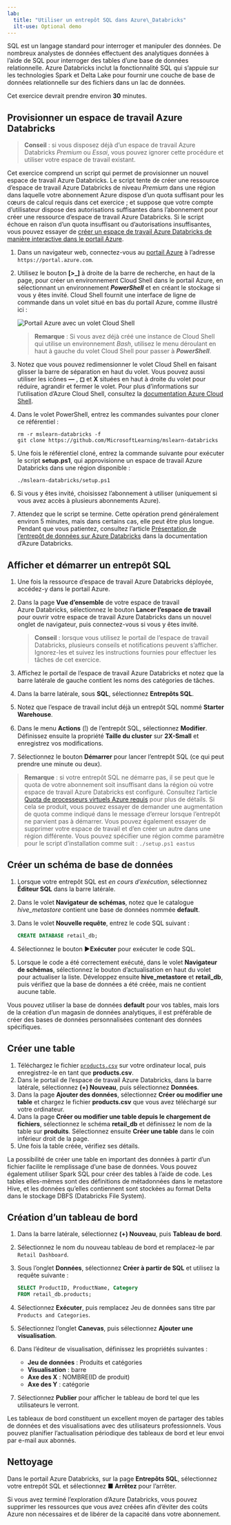```yaml
---
lab:
  title: "Utiliser un entrepôt SQL dans Azure\_Databricks"
  ilt-use: Optional demo
---
```


SQL est un langage standard pour interroger et manipuler des données. De nombreux analystes de données effectuent des analytiques données à l’aide de SQL pour interroger des tables d’une base de données relationnelle. Azure Databricks inclut la fonctionnalité SQL qui s’appuie sur les technologies Spark et Delta Lake pour fournir une couche de base de données relationnelle sur des fichiers dans un lac de données.

Cet exercice devrait prendre environ **30** minutes.

## Provisionner un espace de travail Azure Databricks

> **Conseil** : si vous disposez déjà d’un espace de travail Azure Databricks *Premium* ou *Essai*, vous pouvez ignorer cette procédure et utiliser votre espace de travail existant.

Cet exercice comprend un script qui permet de provisionner un nouvel espace de travail Azure Databricks. Le script tente de créer une ressource d’espace de travail Azure Databricks de niveau *Premium* dans une région dans laquelle votre abonnement Azure dispose d’un quota suffisant pour les cœurs de calcul requis dans cet exercice ; et suppose que votre compte d’utilisateur dispose des autorisations suffisantes dans l’abonnement pour créer une ressource d’espace de travail Azure Databricks. Si le script échoue en raison d’un quota insuffisant ou d’autorisations insuffisantes, vous pouvez essayer de [créer un espace de travail Azure Databricks de manière interactive dans le portail Azure](https://learn.microsoft.com/azure/databricks/getting-started/#--create-an-azure-databricks-workspace).

1. Dans un navigateur web, connectez-vous au [portail Azure](https://portal.azure.com) à l’adresse `https://portal.azure.com`.
2. Utilisez le bouton **[\>_]** à droite de la barre de recherche, en haut de la page, pour créer un environnement Cloud Shell dans le portail Azure, en sélectionnant un environnement ***PowerShell*** et en créant le stockage si vous y êtes invité. Cloud Shell fournit une interface de ligne de commande dans un volet situé en bas du portail Azure, comme illustré ici :

    ![Portail Azure avec un volet Cloud Shell](./images/cloud-shell.png)

    > **Remarque** : Si vous avez déjà créé une instance de Cloud Shell qui utilise un environnement *Bash*, utilisez le menu déroulant en haut à gauche du volet Cloud Shell pour passer à ***PowerShell***.

3. Notez que vous pouvez redimensionner le volet Cloud Shell en faisant glisser la barre de séparation en haut du volet. Vous pouvez aussi utiliser les icônes **&#8212;** , **&#9723;** et **X** situées en haut à droite du volet pour réduire, agrandir et fermer le volet. Pour plus d’informations sur l’utilisation d’Azure Cloud Shell, consultez la [documentation Azure Cloud Shell](https://docs.microsoft.com/azure/cloud-shell/overview).

4. Dans le volet PowerShell, entrez les commandes suivantes pour cloner ce référentiel :

    ```
    rm -r mslearn-databricks -f
    git clone https://github.com/MicrosoftLearning/mslearn-databricks
    ```

5. Une fois le référentiel cloné, entrez la commande suivante pour exécuter le script **setup.ps1**, qui approvisionne un espace de travail Azure Databricks dans une région disponible :

    ```
    ./mslearn-databricks/setup.ps1
    ```

6. Si vous y êtes invité, choisissez l’abonnement à utiliser (uniquement si vous avez accès à plusieurs abonnements Azure).
7. Attendez que le script se termine. Cette opération prend généralement environ 5 minutes, mais dans certains cas, elle peut être plus longue. Pendant que vous patientez, consultez l’article [Présentation de l’entrepôt de données sur Azure Databricks](https://learn.microsoft.com/azure/databricks/sql/) dans la documentation d’Azure Databricks.

## Afficher et démarrer un entrepôt SQL

1. Une fois la ressource d’espace de travail Azure Databricks déployée, accédez-y dans le portail Azure.
1. Dans la page **Vue d’ensemble** de votre espace de travail Azure Databricks, sélectionnez le bouton **Lancer l’espace de travail** pour ouvrir votre espace de travail Azure Databricks dans un nouvel onglet de navigateur, puis connectez-vous si vous y êtes invité.

    > **Conseil** : lorsque vous utilisez le portail de l’espace de travail Databricks, plusieurs conseils et notifications peuvent s’afficher. Ignorez-les et suivez les instructions fournies pour effectuer les tâches de cet exercice.

1. Affichez le portail de l’espace de travail Azure Databricks et notez que la barre latérale de gauche contient les noms des catégories de tâches.
1. Dans la barre latérale, sous **SQL**, sélectionnez **Entrepôts SQL**.
1. Notez que l’espace de travail inclut déjà un entrepôt SQL nommé **Starter Warehouse**.
1. Dans le menu **Actions** (**⁝**) de l’entrepôt SQL, sélectionnez **Modifier**. Définissez ensuite la propriété **Taille du cluster** sur **2X-Small** et enregistrez vos modifications.
1. Sélectionnez le bouton **Démarrer** pour lancer l’entrepôt SQL (ce qui peut prendre une minute ou deux).

> **Remarque** : si votre entrepôt SQL ne démarre pas, il se peut que le quota de votre abonnement soit insuffisant dans la région où votre espace de travail Azure Databricks est configuré. Consultez l’article [Quota de processeurs virtuels Azure requis](https://docs.microsoft.com/azure/databricks/sql/admin/sql-endpoints#required-azure-vcpu-quota) pour plus de détails. Si cela se produit, vous pouvez essayer de demander une augmentation de quota comme indiqué dans le message d’erreur lorsque l’entrepôt ne parvient pas à démarrer. Vous pouvez également essayer de supprimer votre espace de travail et d’en créer un autre dans une région différente. Vous pouvez spécifier une région comme paramètre pour le script d’installation comme suit : `./setup.ps1 eastus`

## Créer un schéma de base de données

1. Lorsque votre entrepôt SQL est *en cours d’exécution*, sélectionnez **Éditeur SQL** dans la barre latérale.
2. Dans le volet **Navigateur de schémas**, notez que le catalogue *hive_metastore* contient une base de données nommée **default**.
3. Dans le volet **Nouvelle requête**, entrez le code SQL suivant :

    ```sql
   CREATE DATABASE retail_db;
    ```

4. Sélectionnez le bouton **►Exécuter** pour exécuter le code SQL.
5. Lorsque le code a été correctement exécuté, dans le volet **Navigateur de schémas**, sélectionnez le bouton d’actualisation en haut du volet pour actualiser la liste. Développez ensuite **hive_metastore** et **retail_db**, puis vérifiez que la base de données a été créée, mais ne contient aucune table.

Vous pouvez utiliser la base de données **default** pour vos tables, mais lors de la création d’un magasin de données analytiques, il est préférable de créer des bases de données personnalisées contenant des données spécifiques.

## Créer une table

1. Téléchargez le fichier [`products.csv`](https://raw.githubusercontent.com/MicrosoftLearning/mslearn-databricks/main/data/products.csv) sur votre ordinateur local, puis enregistrez-le en tant que **products.csv**.
1. Dans le portail de l’espace de travail Azure Databricks, dans la barre latérale, sélectionnez **(+) Nouveau**, puis sélectionnez **Données**.
1. Dans la page **Ajouter des données**, sélectionnez **Créer ou modifier une table** et chargez le fichier **products.csv** que vous avez téléchargé sur votre ordinateur.
1. Dans la page **Créer ou modifier une table depuis le chargement de fichiers**, sélectionnez le schéma **retail_db** et définissez le nom de la table sur **produits**. Sélectionnez ensuite **Créer une table** dans le coin inférieur droit de la page.
1. Une fois la table créée, vérifiez ses détails.

La possibilité de créer une table en important des données à partir d’un fichier facilite le remplissage d’une base de données. Vous pouvez également utiliser Spark SQL pour créer des tables à l’aide de code. Les tables elles-mêmes sont des définitions de métadonnées dans le metastore Hive, et les données qu’elles contiennent sont stockées au format Delta dans le stockage DBFS (Databricks File System).

## Création d’un tableau de bord

1. Dans la barre latérale, sélectionnez **(+) Nouveau**, puis **Tableau de bord**.
2. Sélectionnez le nom du nouveau tableau de bord et remplacez-le par `Retail Dashboard`.
3. Sous l’onglet **Données**, sélectionnez **Créer à partir de SQL** et utilisez la requête suivante :

    ```sql
   SELECT ProductID, ProductName, Category
   FROM retail_db.products; 
    ```

4. Sélectionnez **Exécuter**, puis remplacez Jeu de données sans titre par `Products and Categories`.
5. Sélectionnez l’onglet **Canevas**, puis sélectionnez **Ajouter une visualisation**.
6. Dans l’éditeur de visualisation, définissez les propriétés suivantes :
    
    - **Jeu de données** : Produits et catégories
    - **Visualisation** : barre
    - **Axe des X** : NOMBRE(ID de produit)
    - **Axe des Y** : catégorie

7. Sélectionnez **Publier** pour afficher le tableau de bord tel que les utilisateurs le verront.

Les tableaux de bord constituent un excellent moyen de partager des tables de données et des visualisations avec des utilisateurs professionnels. Vous pouvez planifier l’actualisation périodique des tableaux de bord et leur envoi par e-mail aux abonnés.

## Nettoyage

Dans le portail Azure Databricks, sur la page **Entrepôts SQL**, sélectionnez votre entrepôt SQL et sélectionnez **&#9632; Arrêtez** pour l’arrêter.

Si vous avez terminé l’exploration d’Azure Databricks, vous pouvez supprimer les ressources que vous avez créées afin d’éviter des coûts Azure non nécessaires et de libérer de la capacité dans votre abonnement.
